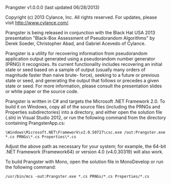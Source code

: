 Prangster v1.0.0.0 (last updated 06/28/2013)

Copyright (c) 2013 Cylance, Inc.  All rights reserved.
For updates, please visit <http://www.cylance.com/>.


Prangster is being released in conjunction with the Black Hat USA 2013
presentation "Black-Box Assessment of Pseudorandom Algorithms" by Derek Soeder,
Christopher Abad, and Gabriel Acevedo of Cylance.

Prangster is a utility for recovering information from pseudorandom application
output generated using a pseudorandom number generator (PRNG) it recognizes.
Its current functionality includes recovering an initial state or seed based on
a sample of output (usually many orders of magnitude faster than naive brute-
force), seeking to a future or previous state or seed, and generating the
output that follows or precedes a given state or seed.  For more information,
please consult the presentation slides or white paper or the source code.

Prangster is written in C# and targets the Microsoft .NET Framework 2.0.  To
build it on Windows, copy all of the source files (including the PRNGs and
Properties subdirectories) into a directory, and either open the solution file
(.sln) in Visual Studio 2012, or run the following command from the directory
containing PrangsterApp.cs:

    \Windows\Microsoft.NET\Framework\v2.0.50727\csc.exe /out:Prangster.exe *.cs PRNGs\*.cs Properties\*.cs

Adjust the above path as necessary for your system; for example, the 64-bit
.NET Framework (Framework64) or version 4.0 (v4.0.30319) will also work.

To build Prangster with Mono, open the solution file in MonoDevelop or run the
following command:

    /usr/bin/mcs -out:Prangster.exe *.cs PRNGs/*.cs Properties/*.cs
